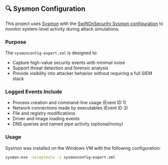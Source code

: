 ## 🔍 Sysmon Configuration

This project uses [Sysmon](https://learn.microsoft.com/en-us/sysinternals/downloads/sysmon) with the [SwiftOnSecurity Sysmon configuration](https://github.com/SwiftOnSecurity/sysmon-config/blob/master/sysmonconfig-export.xml) to monitor system-level activity during attack simulations.

### Purpose

The `sysmonconfig-export.xml` is designed to:
- Capture high-value security events with minimal noise
- Support threat detection and forensic analysis
- Provide visibility into attacker behavior without requiring a full SIEM stack

### Logged Events Include
- Process creation and command-line usage (Event ID 1)
- Network connections made by executables (Event ID 3)
- File and registry modifications
- Driver and image loading events
- DNS queries and named pipe activity (optional/noisy)

### Usage

Sysmon was installed on the Windows VM with the following configuration:

```bash
sysmon.exe -accepteula -i sysmonconfig-export.xml

